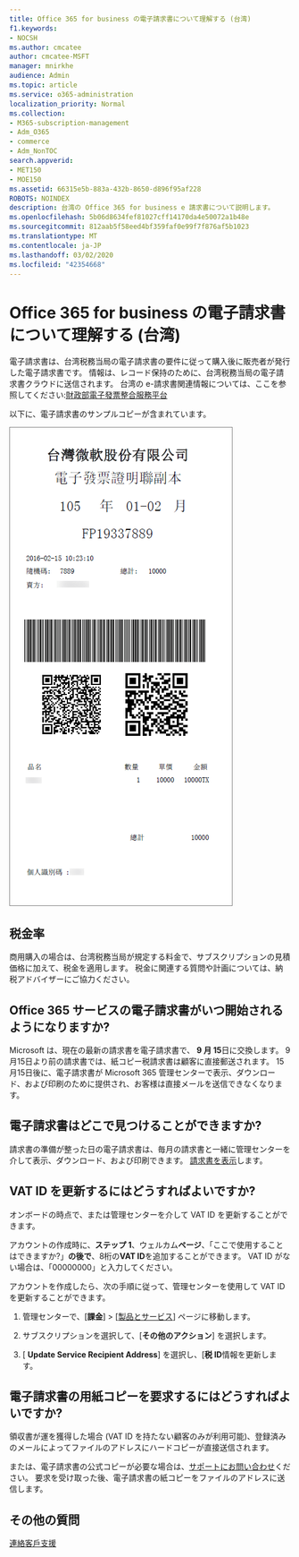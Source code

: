 ```yaml
---
title: Office 365 for business の電子請求書について理解する (台湾)
f1.keywords:
- NOCSH
ms.author: cmcatee
author: cmcatee-MSFT
manager: mnirkhe
audience: Admin
ms.topic: article
ms.service: o365-administration
localization_priority: Normal
ms.collection:
- M365-subscription-management
- Adm_O365
- commerce
- Adm_NonTOC
search.appverid:
- MET150
- MOE150
ms.assetid: 66315e5b-883a-432b-8650-d896f95af228
ROBOTS: NOINDEX
description: 台湾の Office 365 for business e 請求書について説明します。
ms.openlocfilehash: 5b06d8634fef81027cff14170da4e50072a1b48e
ms.sourcegitcommit: 812aab5f58eed4bf359faf0e99f7f876af5b1023
ms.translationtype: MT
ms.contentlocale: ja-JP
ms.lasthandoff: 03/02/2020
ms.locfileid: "42354668"
---
```

# <a name="understand-your-e-invoice-for-office-365-for-business-taiwan"></a>Office 365 for business の電子請求書について理解する (台湾)

電子請求書は、台湾税務当局の電子請求書の要件に従って購入後に販売者が発行した電子請求書です。 情報は、レコード保持のために、台湾税務当局の電子請求書クラウドに送信されます。 台湾の e-請求書関連情報については、ここを参照してください:<a href="https://www.einvoice.nat.gov.tw/" target="_blank">財政部電子發票整合服務平台</a>
  
以下に、電子請求書のサンプルコピーが含まれています。
  
![台湾の電子請求書。](../../media/01a275ad-54a9-4b76-ac03-4b288508b161.png)
  
## <a name="what-is-my-tax-rate"></a>税金率

商用購入の場合は、台湾税務当局が規定する料金で、サブスクリプションの見積価格に加えて、税金を適用します。 税金に関連する質問や計画については、納税アドバイザーにご協力ください。
  
## <a name="when-will-e-invoice-start-for-my-office-365-services"></a>Office 365 サービスの電子請求書がいつ開始されるようになりますか?

Microsoft は、現在の最新の請求書を電子請求書で、 **9 月 15**日に交換します。 9月15日より前の請求書では、紙コピー税請求書は顧客に直接郵送されます。 15月15日後に、電子請求書が Microsoft 365 管理センターで表示、ダウンロード、および印刷のために提供され、お客様は直接メールを送信できなくなります。 
  
## <a name="where-can-i-find-my-e-invoice"></a>電子請求書はどこで見つけることができますか?

請求書の準備が整った日の電子請求書は、毎月の請求書と一緒に管理センターを介して表示、ダウンロード、および印刷できます。 [請求書を表示](view-your-bill-or-invoice.md)します。
  
## <a name="how-do-i-update-my-vat-id"></a>VAT ID を更新するにはどうすればよいですか?

オンボードの時点で、または管理センターを介して VAT ID を更新することができます。
  
アカウントの作成時に、**ステップ 1**、ウェルカム**ページ**、「ここで使用することはできますか?」**の後で**、8桁の**VAT ID**を追加することができます。 VAT ID がない場合は、「00000000」と入力してください。
  
アカウントを作成したら、次の手順に従って、管理センターを使用して VAT ID を更新することができます。
  
1. 管理センターで、[**課金**] \> [<a href="https://go.microsoft.com/fwlink/p/?linkid=842054" target="_blank">製品とサービス</a>] ページに移動します。
    
2. サブスクリプションを選択して、[**その他のアクション**] を選択します。
    
3. [ **Update Service Recipient Address**] を選択し、[**税 ID**情報を更新します。 
    
## <a name="how-do-i-request-an-e-invoice-paper-copy"></a>電子請求書の用紙コピーを要求するにはどうすればよいですか?

領収書が運を獲得した場合 (VAT ID を持たない顧客のみが利用可能)、登録済みのメールによってファイルのアドレスにハードコピーが直接送信されます。
  
または、電子請求書の公式コピーが必要な場合は、[サポートにお問い合わせ](../../admin/contact-support-for-business-products.md)ください。 要求を受け取った後、電子請求書の紙コピーをファイルのアドレスに送信します。
  
## <a name="more-questions"></a>その他の質問

[連絡客戶支援](../../admin/contact-support-for-business-products.md)